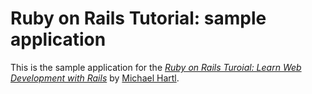 # Ruby on Rails Tutorial: sample application

This is the sample application for the 
[*Ruby on Rails Turoial: Learn Web Development with Rails*](http://www.railstutorial.org)
by [Michael Hartl](http://www.michaelhartl.com).
